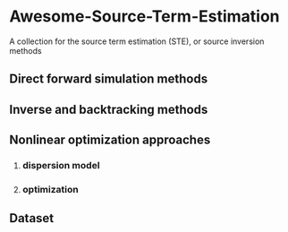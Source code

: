 # Awesome-Source-Term-Estimation
A collection for the source term estimation (STE), or source inversion methods

## Direct forward simulation methods

## Inverse and backtracking methods

## Nonlinear optimization approaches
1. ###  dispersion model

2. ###  optimization

## Dataset
